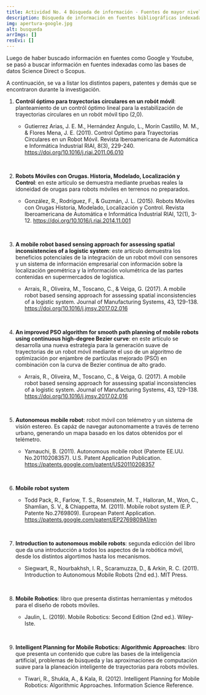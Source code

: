 ```yaml
---
title: Actividad No. 4 Búsqueda de información - Fuentes de mayor nivel
description: Búsqueda de información en fuentes bibliográficas indexadas de mayor nivel como Science Direct.
img: apertura-google.jpg
alt: busqueda
arrImgs: []
resEvi: []
---
```


Luego de haber buscado información en fuentes como Google y Youtube, se pasó a buscar información en fuentes indexadas como las bases de datos Science Direct o Scopus.

A continuación, se va a listar los distintos papers, patentes y demás que se encontraron durante la investigación.

1. **Contról óptimo para trayectorias circulares en un robót móvil**: planteamiento de un contról óptimo lineal para la estabilización de trayectorias circulares en un robót móvil tipo (2,0).

    - Gutierrez Arias, J. E. M., Hernández Angulo, L., Morín Castillo, M. M., & Flores Mena, J. E. (2011). Control Óptimo para Trayectorias Circulares en un Robot Móvil. Revista Iberoamericana de Automática e Informática Industrial RIAI, 8(3), 229-240. https://doi.org/10.1016/j.riai.2011.06.010
<br>

2. **Robots Móviles con Orugas. Historia, Modelado, Localización y Control**: en este artículo se demuestra mediante pruebas reales la idoneidad de orugas para robots móviles en terrenos no preparados.

    - González, R., Rodríguez, F., & Guzmán, J. L. (2015). Robots Móviles con Orugas Historia, Modelado, Localización y Control. Revista Iberoamericana de Automática e Informática Industrial RIAI, 12(1), 3-12. https://doi.org/10.1016/j.riai.2014.11.001
<br>

3. **A mobile robot based sensing approach for assessing spatial inconsistencies of a logistic system**: este artículo demuestra los beneficios potenciales de la integración de un robot móvil con sensores y un sistema de información empresarial con información sobre la localización geométrica y la información volumétrica de las partes contenidas en supermercados de logística.

    - Arrais, R., Oliveira, M., Toscano, C., & Veiga, G. (2017). A mobile robot based sensing approach for assessing spatial inconsistencies of a logistic system. Journal of Manufacturing Systems, 43, 129-138. https://doi.org/10.1016/j.jmsy.2017.02.016
<br>

4. **An improved PSO algorithm for smooth path planning of mobile robots using continuous high-degree Bezier curve**: en este artículo se desarrolla una nueva estrategia para la generación suave de trayectorias de un robot móvil mediante el uso de un algoritmo de optimización por enjambre de partículas mejorado (PSO) en combinación con la curva de Bezier continua de alto grado.

    - Arrais, R., Oliveira, M., Toscano, C., & Veiga, G. (2017). A mobile robot based sensing approach for assessing spatial inconsistencies of a logistic system. Journal of Manufacturing Systems, 43, 129-138. https://doi.org/10.1016/j.jmsy.2017.02.016
<br>

5. **Autonomous mobile robot**: robot móvil con telémetro y un sistema de visión estereo. Es capáz de navegar autonomamente a través de terreno urbano, generando un mapa basado en los datos obtenidos por el telémetro.

    - Yamauchi, B. (2011). Autonomous mobile robot (Patente EE.UU. No.20110208357). U.S. Patent Application Publication. https://patents.google.com/patent/US20110208357
<br>

6. **Mobile robot system**

    - Todd Pack, R., Farlow, T. S., Rosenstein, M. T., Halloran, M., Won, C., Shamlian, S. V., & Chiappetta, M. (2011). Mobile robot system (E.P. Patente No.2769809). European Patent Application. https://patents.google.com/patent/EP2769809A1/en
<br>

7. **Introduction to autonomous mobile robots**: segunda edicción del libro que da una introducción a todos los aspectos de la robótica móvil, desde los distintos algortimos hasta los mecanismos.

    - Siegwart, R., Nourbakhsh, I. R., Scaramuzza, D., & Arkin, R. C. (2011). Introduction to Autonomous Mobile Robots (2nd ed.). MIT Press.
<br>

8. **Mobile Robotics**: libro que presenta distintas herramientas y métodos para el diseño de robots móviles.

    - Jaulin, L. (2019). Mobile Robotics: Second Edition (2nd ed.). Wiley-Iste.
<br>

9. **Intelligent Planning for Mobile Robotics: Algorithmic Approaches**: libro que presenta un contenido que cubre las bases de la inteligencia artificial, problemas de búsqueda y las aproximaciones de computación suave para la planeación inteligente de trayectorias para robots móviles.

    - Tiwari, R., Shukla, A., & Kala, R. (2012). Intelligent Planning for Mobile Robotics: Algorithmic Approaches. Information Science Reference.